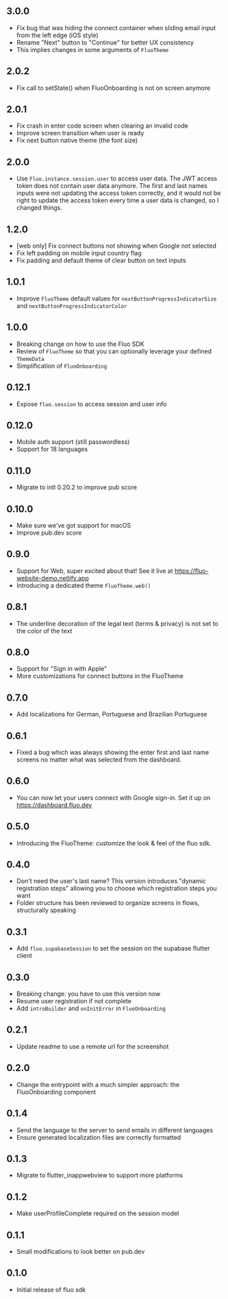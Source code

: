 ## 3.0.0

- Fix bug that was hiding the connect container when sliding email input from the left edge (iOS style)
- Rename "Next" button to "Continue" for better UX consistency
- This implies changes in some arguments of `FluoTheme`

## 2.0.2

- Fix call to setState() when FluoOnboarding is not on screen anymore

## 2.0.1

- Fix crash in enter code screen when clearing an invalid code
- Improve screen transition when user is ready
- Fix next button native theme (the font size)

## 2.0.0

- Use `Fluo.instance.session.user` to access user data. The JWT access token does not contain user data anymore. The first and last names inputs were not updating the access token correctly, and it would not be right to update the access token every time a user data is changed, so I changed things.

## 1.2.0

- [web only] Fix connect buttons not showing when Google not selected
- Fix left padding on mobile input country flag
- Fix padding and default theme of clear button on text inputs

## 1.0.1

- Improve `FluoTheme` default values for `nextButtonProgressIndicatorSize` and `nextButtonProgressIndicatorColor`

## 1.0.0

- Breaking change on how to use the Fluo SDK
- Review of `FluoTheme` so that you can optionally leverage your defined `ThemeData`
- Simplification of `FluoOnboarding`

## 0.12.1

- Expose `fluo.session` to access session and user info

## 0.12.0

- Mobile auth support (still passwordless)
- Support for 18 languages

## 0.11.0

- Migrate to intl 0.20.2 to improve pub score

## 0.10.0

- Make sure we've got support for macOS
- Improve pub.dev score

## 0.9.0

- Support for Web, super excited about that! See it live at https://fluo-website-demo.netlify.app
- Introducing a dedicated theme `FluoTheme.web()`

## 0.8.1

- The underline decoration of the legal text (terms & privacy) is not set to the color of the text

## 0.8.0

- Support for "Sign in with Apple"
- More customizations for connect buttons in the FluoTheme

## 0.7.0

- Add localizations for German, Portuguese and Brazilian Portuguese

## 0.6.1

- Fixed a bug which was always showing the enter first and last name screens no matter what was selected from the dashboard.

## 0.6.0

- You can now let your users connect with Google sign-in. Set it up on https://dashboard.fluo.dev

## 0.5.0

- Introducing the FluoTheme: customize the look & feel of the fluo sdk.

## 0.4.0

- Don't need the user's last name? This version introduces "dynamic registration steps" allowing you to choose which registration steps you want
- Folder structure has been reviewed to organize screens in flows, structurally speaking

## 0.3.1

- Add `fluo.supabaseSession` to set the session on the supabase flutter client

## 0.3.0

- Breaking change: you have to use this version now
- Resume user registration if not complete
- Add `introBuilder` and `onInitError` in `FluoOnboarding`

## 0.2.1

- Update readme to use a remote url for the screenshot

## 0.2.0

- Change the entrypoint with a much simpler approach: the FluoOnboarding component

## 0.1.4

- Send the language to the server to send emails in different languages
- Ensure generated localization files are correctly formatted

## 0.1.3

- Migrate to flutter_inappwebview to support more platforms

## 0.1.2

- Make userProfileComplete required on the session model

## 0.1.1

- Small modifications to look better on pub.dev

## 0.1.0

- Initial release of fluo sdk
